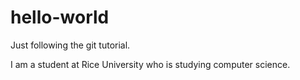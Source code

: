 # hello-world

Just following the git tutorial.

I am a student at Rice University who is studying computer science.
